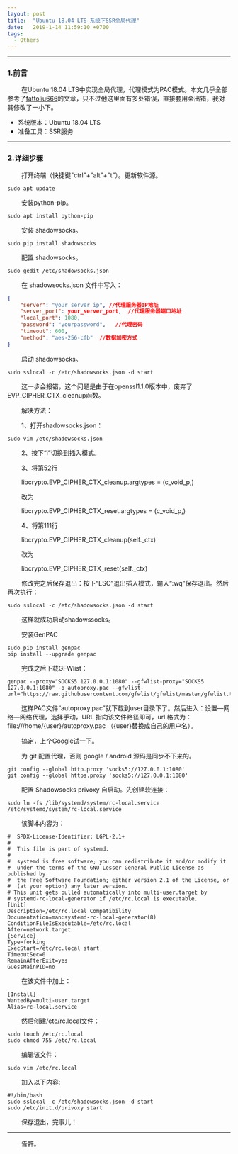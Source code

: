 ```yaml
---
layout: post
title:  "Ubuntu 18.04 LTS 系统下SSR全局代理"
date:   2019-1-14 11:59:10 +0700
tags:
  - Others
---
```


-------
### 1.前言

&#160; &#160; &#160; &#160; 在Ubuntu 18.04 LTS中实现全局代理，代理模式为PAC模式。本文几乎全部参考了[fattoliu666](https://ywnz.com/linuxjc/2687.html)的文章，只不过他这里面有多处错误，直接套用会出错，我对其修改了一小下。


* 系统版本：Ubuntu 18.04 LTS
* 准备工具：SSR服务

-------
### 2.详细步骤

&#160; &#160; &#160; &#160; 打开终端（快捷键"ctrl"+"alt"+"t"）。更新软件源。


```shell
sudo apt update
```

&#160; &#160; &#160; &#160; 安装python-pip。

```shell
sudo apt install python-pip
```

&#160; &#160; &#160; &#160; 安装 shadowsocks。

```shell
sudo pip install shadowsocks
```

&#160; &#160; &#160; &#160; 配置 shadowsocks。

```shell
sudo gedit /etc/shadowsocks.json
```
&#160; &#160; &#160; &#160; 在 shadowsocks.json 文件中写入：
```json
{
    "server": "your_server_ip", //代理服务器IP地址
    "server_port": your_server_port,  //代理服务器端口地址
    "local_port": 1080,
    "password": "yourpassword",   //代理密码
    "timeout": 600,
    "method": "aes-256-cfb"  //数据加密方式
}
```
&#160; &#160; &#160; &#160; 启动 shadowsocks。
```shell
sudo sslocal -c /etc/shadowsocks.json -d start
```

&#160; &#160; &#160; &#160; 这一步会报错，这个问题是由于在openssl1.1.0版本中，废弃了EVP_CIPHER_CTX_cleanup函数。

&#160; &#160; &#160; &#160; 解决方法：

&#160; &#160; &#160; &#160; 1、打开shadowsocks.json：
```shell
sudo vim /etc/shadowsocks.json
```

&#160; &#160; &#160; &#160; 2、按下“i”切换到插入模式。

&#160; &#160; &#160; &#160; 3、将第52行

&#160; &#160; &#160; &#160; libcrypto.EVP_CIPHER_CTX_cleanup.argtypes = (c_void_p,)

&#160; &#160; &#160; &#160; 改为

&#160; &#160; &#160; &#160; libcrypto.EVP_CIPHER_CTX_reset.argtypes = (c_void_p,)

&#160; &#160; &#160; &#160; 4、将第111行

&#160; &#160; &#160; &#160; libcrypto.EVP_CIPHER_CTX_cleanup(self._ctx)

&#160; &#160; &#160; &#160; 改为

&#160; &#160; &#160; &#160; libcrypto.EVP_CIPHER_CTX_reset(self._ctx)


&#160; &#160; &#160; &#160; 修改完之后保存退出：按下“ESC”退出插入模式，输入“:wq”保存退出。然后再次执行：
```shell
sudo sslocal -c /etc/shadowsocks.json -d start
```

&#160; &#160; &#160; &#160; 这样就成功启动shadowssocks。

&#160; &#160; &#160; &#160; 安装GenPAC
```shell
sudo pip install genpac
pip install --upgrade genpac
```

&#160; &#160; &#160; &#160; 完成之后下载GFWlist：

```shell
genpac --proxy="SOCKS5 127.0.0.1:1080" --gfwlist-proxy="SOCKS5 127.0.0.1:1080" -o autoproxy.pac --gfwlist-url="https://raw.githubusercontent.com/gfwlist/gfwlist/master/gfwlist.txt"
```

&#160; &#160; &#160; &#160; 这样PAC文件“autoproxy.pac”就下载到user目录下了。然后进入：设置—网络—网络代理，选择手动，URL 指向该文件路径即可，url 格式为：
file:///home/{user}/autoproxy.pac （{user}替换成自己的用户名）。

&#160; &#160; &#160; &#160; 搞定，上个Google试一下。

&#160; &#160; &#160; &#160; 为 git 配置代理，否则 google / android 源码是同步不下来的。
```shell
git config --global http.proxy 'socks5://127.0.0.1:1080' 
git config --global https.proxy 'socks5://127.0.0.1:1080'
```

&#160; &#160; &#160; &#160; 配置 Shadowsocks privoxy 自启动。先创建软连接：

```shell
sudo ln -fs /lib/systemd/system/rc-local.service /etc/systemd/system/rc-local.service
```
&#160; &#160; &#160; &#160; 该脚本内容为：
```shell
#  SPDX-License-Identifier: LGPL-2.1+
#
#  This file is part of systemd.
#
#  systemd is free software; you can redistribute it and/or modify it
#  under the terms of the GNU Lesser General Public License as published by
#  the Free Software Foundation; either version 2.1 of the License, or
#  (at your option) any later version.
# This unit gets pulled automatically into multi-user.target by
# systemd-rc-local-generator if /etc/rc.local is executable.
[Unit]
Description=/etc/rc.local Compatibility
Documentation=man:systemd-rc-local-generator(8)
ConditionFileIsExecutable=/etc/rc.local
After=network.target
[Service]
Type=forking
ExecStart=/etc/rc.local start
TimeoutSec=0
RemainAfterExit=yes
GuessMainPID=no
```

&#160; &#160; &#160; &#160; 在该文件中加上：
```shell
[Install]
WantedBy=multi-user.target
Alias=rc-local.service
```
&#160; &#160; &#160; &#160; 然后创建/etc/rc.local文件：
```shell
sudo touch /etc/rc.local
sudo chmod 755 /etc/rc.local
```
&#160; &#160; &#160; &#160; 编辑该文件：

```shell
sudo vim /etc/rc.local
```
&#160; &#160; &#160; &#160; 加入以下内容:

```shell
#!/bin/bash
sudo sslocal -c /etc/shadowsocks.json -d start
sudo /etc/init.d/privoxy start
```
&#160; &#160; &#160; &#160; 保存退出，完事儿！


--------

&#160; &#160; &#160; &#160; 告辞。
